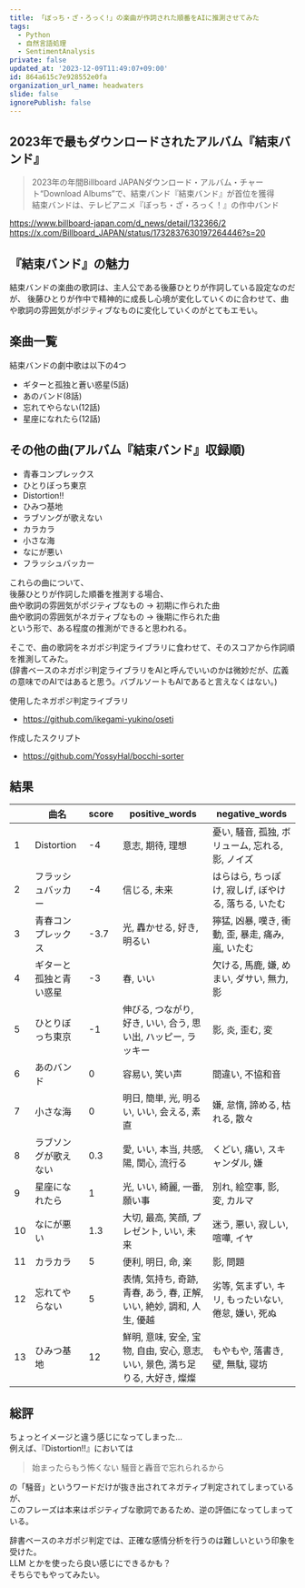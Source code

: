 ```yaml
---
title: 「ぼっち・ざ・ろっく!」の楽曲が作詞された順番をAIに推測させてみた
tags:
  - Python
  - 自然言語処理
  - SentimentAnalysis
private: false
updated_at: '2023-12-09T11:49:07+09:00'
id: 864a615c7e928552e0fa
organization_url_name: headwaters
slide: false
ignorePublish: false
---
```

## 2023年で最もダウンロードされたアルバム『結束バンド』

>2023年の年間Billboard JAPANダウンロード・アルバム・チャート“Download Albums”で、結束バンド『結束バンド』が首位を獲得  
>結束バンドは、テレビアニメ『ぼっち・ざ・ろっく！』の作中バンド  

<https://www.billboard-japan.com/d_news/detail/132366/2>
<https://x.com/Billboard_JAPAN/status/1732837630197264446?s=20>

## 『結束バンド』の魅力

結束バンドの楽曲の歌詞は、主人公である後藤ひとりが作詞している設定なのだが、
後藤ひとりが作中で精神的に成長し心境が変化していくのに合わせて、曲や歌詞の雰囲気がポジティブなものに変化していくのがとてもエモい。

## 楽曲一覧

結束バンドの劇中歌は以下の4つ

- ギターと孤独と蒼い惑星(5話)
- あのバンド(8話)
- 忘れてやらない(12話)
- 星座になれたら(12話)

## その他の曲(アルバム『結束バンド』収録順)

- 青春コンプレックス
- ひとりぼっち東京
- Distortion‼
- ひみつ基地
- ラブソングが歌えない
- カラカラ
- 小さな海
- なにが悪い
- フラッシュバッカー

これらの曲について、  
後藤ひとりが作詞した順番を推測する場合、  
曲や歌詞の雰囲気がポジティブなもの → 初期に作られた曲  
曲や歌詞の雰囲気がネガティブなもの → 後期に作られた曲  
という形で、ある程度の推測ができると思われる。  

そこで、曲の歌詞をネガポジ判定ライブラリに食わせて、そのスコアから作詞順を推測してみた。  
(辞書ベースのネガポジ判定ライブラリをAIと呼んでいいのかは微妙だが、広義の意味でのAIではあると思う。バブルソートもAIであると言えなくはない。)

使用したネガポジ判定ライブラリ

- <https://github.com/ikegami-yukino/oseti>

作成したスクリプト

- <https://github.com/YossyHal/bocchi-sorter>

## 結果

|     | 曲名                   | score | positive_words                                                                 | negative_words                                       |
| --- | ---------------------- | ----- | ------------------------------------------------------------------------------ | ---------------------------------------------------- |
| 1   | Distortion             | -4    | 意志, 期待, 理想                                                               | 憂い, 騒音, 孤独, ボリューム, 忘れる, 影, ノイズ     |
| 2   | フラッシュバッカー     | -4    | 信じる, 未来                                                                   | はらはら, ちっぽけ, 寂しげ, ぼやける, 落ちる, いたむ |
| 3   | 青春コンプレックス     | -3.7  | 光, 轟かせる, 好き, 明るい                                                     | 獰猛, 凶暴, 嘆き, 衝動, 歪, 暴走, 痛み, 嵐, いたむ   |
| 4   | ギターと孤独と青い惑星 | -3    | 春, いい                                                                       | 欠ける, 馬鹿, 嫌, めまい, ダサい, 無力, 影           |
| 5   | ひとりぼっち東京       | -1    | 伸びる, つながり, 好き, いい, 合う, 思い出, ハッピー, ラッキー                 | 影, 炎, 歪む, 変                                     |
| 6   | あのバンド             | 0     | 容易い, 笑い声                                                                 | 間違い, 不協和音                                     |
| 7   | 小さな海               | 0     | 明日, 簡単, 光, 明るい, いい, 会える, 素直                                     | 嫌, 怠惰, 諦める, 枯れる, 散々                       |
| 8   | ラブソングが歌えない   | 0.3   | 愛, いい, 本当, 共感, 陽, 関心, 流行る                                         | くどい, 痛い, スキャンダル, 嫌                       |
| 9   | 星座になれたら         | 1     | 光, いい, 綺麗, 一番, 願い事                                                   | 別れ, 絵空事, 影, 変, カルマ                         |
| 10  | なにが悪い             | 1.3   | 大切, 最高, 笑顔, プレゼント, いい, 未来                                       | 迷う, 悪い, 寂しい, 喧嘩, イヤ                       |
| 11  | カラカラ               | 5     | 便利, 明日, 命, 楽                                                             | 影, 問題                                             |
| 12  | 忘れてやらない         | 5     | 表情, 気持ち, 奇跡, 青春, あう, 春, 正解, いい, 絶妙, 調和, 人生, 優越         | 劣等, 気まずい, キリ, もったいない, 倦怠, 嫌い, 死ぬ |
| 13  | ひみつ基地             | 12    | 鮮明, 意味, 安全, 宝物, 自由, 安心, 意志, いい, 景色, 満ち足りる, 大好き, 燦燦 | もやもや, 落書き, 壁, 無駄, 寝坊                     |

## 総評

ちょっとイメージと違う感じになってしまった...  
例えば、『Distortion!!』においては  

>始まったらもう怖くない 騒音と轟音で忘れられるから  

の「騒音」というワードだけが抜き出されてネガティブ判定されてしまっているが、  
このフレーズは本来はポジティブな歌詞であるため、逆の評価になってしまっている。  

辞書ベースのネガポジ判定では、正確な感情分析を行うのは難しいという印象を受けた。  
LLM とかを使ったら良い感じにできるかも？  
そちらでもやってみたい。
